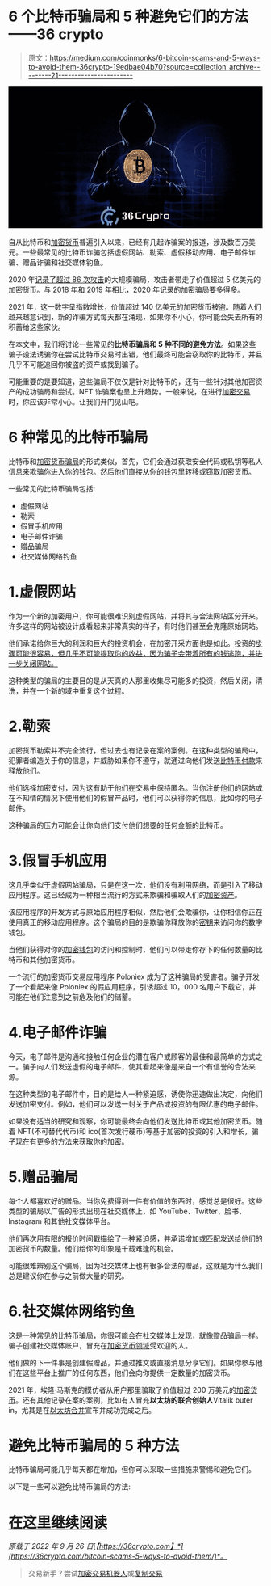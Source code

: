 # 6 个比特币骗局和 5 种避免它们的方法——36 crypto

> 原文：<https://medium.com/coinmonks/6-bitcoin-scams-and-5-ways-to-avoid-them-36crypto-19edbae04b70?source=collection_archive---------21----------------------->

![](img/8a66ed5123226e9f2581987de79bec77.png)

自从比特币和[加密货币](https://36crypto.com/some-truth-about-cryptocurrency-you-must-know/)普遍引入以来，已经有几起诈骗案的报道，涉及数百万美元。一些最常见的比特币诈骗包括虚假网站、勒索、虚假移动应用、电子邮件诈骗、赠品诈骗和社交媒体钓鱼。

2020 年[记录了超过 86 次攻击](https://www.comparitech.com/crypto/bitcoin-statistics-security/#:~:text=21.,and%20around%2016%20in%202018.)的大规模骗局，攻击者带走了价值超过 5 亿美元的加密货币。与 2018 年和 2019 年相比，2020 年记录的加密骗局要多得多。

2021 年，这一数字呈指数增长，价值超过 140 亿美元的加密货币被盗。随着人们越来越意识到，新的诈骗方式每天都在涌现，如果你不小心，你可能会失去所有的积蓄给这些家伙。

在本文中，我们将讨论一些常见的**比特币骗局和 5 种不同的避免方法**。如果这些骗子设法诱骗你在尝试比特币交易时出错，他们最终可能会窃取你的比特币，并且几乎不可能追回你被盗的资产或找到骗子。

可能重要的是要知道，这些骗局不仅仅是针对比特币的，还有一些针对其他加密资产的成功骗局和尝试。NFT 诈骗案也呈上升趋势。一般来说，在进行[加密交易](https://36crypto.com/5-steps-to-invest-in-cryptocurrency-a-beginners-guide/)时，你应该非常小心。让我们开门见山吧。

# 6 种常见的比特币骗局

比特币和[加密货币骗局](https://36crypto.com/some-truth-about-cryptocurrency-you-must-know/)的形式类似，首先，它们会通过获取安全代码或私钥等私人信息来欺骗你进入你的钱包。然后他们直接从你的钱包里转移或窃取加密货币。

一些常见的比特币骗局包括:

*   虚假网站
*   勒索
*   假冒手机应用
*   电子邮件诈骗
*   赠品骗局
*   社交媒体网络钓鱼

# 1.虚假网站

作为一个新的加密用户，你可能很难识别虚假网站，并将其与合法网站区分开来。许多这样的网站被设计成看起来非常真实的样子，有时他们甚至会克隆原始网站。

他们承诺给你巨大的利润和巨大的投资机会，在加密开采方面也是如此。投资的[步骤可能很容易，但几乎不可能提取你的收益，因为骗子会带着所有的钱逃跑，并进一步关闭网站。](https://36crypto.com/5-steps-to-invest-in-cryptocurrency-a-beginners-guide/)

这种类型的骗局的主要目的是从天真的人那里收集尽可能多的投资，然后关闭，清洗，并在一个新的域中重复这个过程。

# 2.勒索

加密货币勒索并不完全流行，但过去也有记录在案的案例。在这种类型的骗局中，犯罪者编造关于你的信息，并威胁如果你不遵守，就通过向他们发送[比特币付款](https://36crypto.com/5-things-you-can-buy-with-bitcoin-in-2022/)来释放他们。

他们选择加密支付，因为这有助于他们在交易中保持匿名。当你注册他们的网站或在不知情的情况下使用他们的假冒产品时，他们可以获得你的信息，比如你的电子邮件。

这种骗局的压力可能会让你向他们支付他们想要的任何金额的比特币。

# 3.假冒手机应用

这几乎类似于虚假网站骗局，只是在这一次，他们没有利用网络，而是引入了移动应用程序。这已经成为一种相当流行的方式来欺骗和骗取人们的[加密资产](https://36crypto.com/some-truth-about-cryptocurrency-you-must-know/)。

该应用程序的开发方式与原始应用程序相似，然后他们会欺骗你，让你相信你正在使用真正的移动应用程序。这个骗局的目的是欺骗你释放你的[密钥](https://36crypto.com/top-5-crypto-wallets/)来访问你的数字钱包。

当他们获得对你的[加密钱包](https://36crypto.com/top-5-crypto-wallets/)的访问和控制时，他们可以带走你存下的任何数量的比特币和其他加密货币。

一个流行的加密货币交易应用程序 Poloniex 成为了这种骗局的受害者。骗子开发了一个看起来像 Poloniex 的假应用程序，引诱超过 10，000 名用户下载它，并可能在他们注意到之前危及他们的储蓄。

# 4.电子邮件诈骗

今天，电子邮件是沟通和接触任何企业的潜在客户或顾客的最佳和最简单的方式之一。骗子向人们发送虚假的电子邮件，使其看起来像是来自一个有信誉的合法来源。

在这种类型的电子邮件中，目的是给人一种紧迫感，诱使你迅速做出决定，向他们发送加密支付。例如，他们可以发送一封关于产品或投资的有限优惠的电子邮件。

如果没有适当的研究和观察，你可能最终会向他们发送比特币或其他加密货币。随着 NFT(不可替代代币)和 ico(首次发行硬币)等基于加密的投资的引入和增长，骗子现在有更多的方法来获取你的加密。

# 5.赠品骗局

每个人都喜欢好的赠品。当你免费得到一件有价值的东西时，感觉总是很好。这些类型的骗局以广告的形式出现在社交媒体上，如 YouTube、Twitter、脸书、Instagram 和其他社交媒体平台。

他们再次用有限的报价时间戳描绘了一种紧迫感，并承诺增加或匹配发送给他们的加密货币的数量。他们给你的印象是千载难逢的机会。

可能很难辨别这个骗局，因为社交媒体上也有很多合法的赠品，这就是为什么我们总是建议你在参与之前做大量的研究。

# 6.社交媒体网络钓鱼

这是一种常见的比特币骗局，你很可能会在社交媒体上发现，就像赠品骗局一样。骗子创建社交媒体账户，冒充在[加密货币领域](https://36crypto.com/what-is-cryptocurrency-the-beginners-map-to-understanding-how-cryptocurrency-works/)受欢迎的人。

他们做的下一件事是创建假赠品，并通过推文或直接消息分享它们。如果你参与他们在这些平台上推广的任何东西，他们会向你提供一定数量的加密货币。

2021 年，埃隆·马斯克的模仿者从用户那里骗取了价值超过 200 万美元的[加密货币](https://36crypto.com/what-is-cryptocurrency-the-beginners-map-to-understanding-how-cryptocurrency-works/)。还有其他记录在案的案例，比如有人冒充**以太坊的联合创始人**Vitalik buter in，尤其是在[以太坊合并](https://36crypto.com/understanding-the-ethereum-merge-in-simple-term/)宣布并成功完成之后。

# 避免比特币骗局的 5 种方法

比特币骗局可能几乎每天都在增加，但你可以采取一些措施来警惕和避免它们。

以下是一些可以避免比特币骗局的方法:

# [在这里继续阅读](https://36crypto.com/bitcoin-scams-5-ways-to-avoid-them/)

*原载于 2022 年 9 月 26 日*[*【https://36crypto.com】*](https://36crypto.com/bitcoin-scams-5-ways-to-avoid-them/)*。*

> 交易新手？尝试[加密交易机器人](/coinmonks/crypto-trading-bot-c2ffce8acb2a)或[复制交易](/coinmonks/top-10-crypto-copy-trading-platforms-for-beginners-d0c37c7d698c)